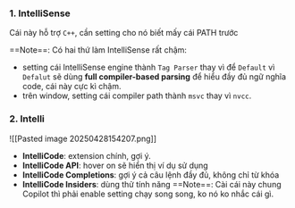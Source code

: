 ### 1. IntelliSense

Cái này hỗ trợ `C++`, cần setting cho nó biết mấy cái PATH trước

==Note==: Có hai thứ làm IntelliSense rất chậm:
- setting cái IntelliSense engine thành `Tag Parser` thay vì để `Default` vì `Defalut` sẽ dùng **full compiler-based parsing** để hiểu đầy đủ ngữ nghĩa code, cái này cực kì chậm.
- trên window, setting cái compiler path thành `msvc` thay vì `nvcc`.
### 2. Intelli

![[Pasted image 20250428154207.png]]
- **IntelliCode**: extension chính, gợi ý.
- **IntelliCode API**: hover on sẽ hiển thị ví dụ sử dụng
- **IntelliCode Completions**: gợi ý cả câu lệnh đầy đủ, không chỉ từ khóa
- **IntelliCode Insiders**: dùng thử tính năng
==Note==: Cài cái này chung Copilot thì phải enable setting chạy song song, ko nó ko nhắc cái gì.



